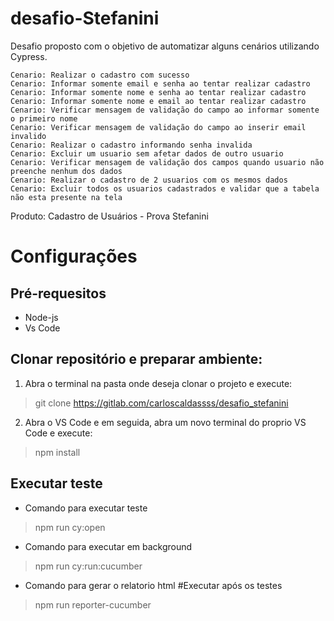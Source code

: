 # desafio-Stefanini

Desafio proposto com o objetivo de automatizar alguns cenários utilizando Cypress.

    Cenario: Realizar o cadastro com sucesso
    Cenario: Informar somente email e senha ao tentar realizar cadastro
    Cenario: Informar somente nome e senha ao tentar realizar cadastro
    Cenario: Informar somente nome e email ao tentar realizar cadastro
    Cenario: Verificar mensagem de validação do campo ao informar somente o primeiro nome
    Cenario: Verificar mensagem de validação do campo ao inserir email invalido
    Cenario: Realizar o cadastro informando senha invalida
    Cenario: Excluir um usuario sem afetar dados de outro usuario
    Cenario: Verificar mensagem de validação dos campos quando usuario não preenche nenhum dos dados
    Cenario: Realizar o cadastro de 2 usuarios com os mesmos dados
    Cenario: Excluir todos os usuarios cadastrados e validar que a tabela não esta presente na tela

Produto: Cadastro de Usuários - Prova Stefanini

# Configurações
## Pré-requesitos
- Node-js
- Vs Code

## Clonar repositório e preparar ambiente:
1. Abra o terminal na pasta onde deseja clonar o projeto e execute:

> git clone https://gitlab.com/carloscaldassss/desafio_stefanini

2. Abra o VS Code e em seguida, abra um novo terminal do proprio VS Code e execute:

> npm install


## Executar teste
- Comando para executar teste
> npm run cy:open

- Comando para executar em background
> npm run cy:run:cucumber

- Comando para gerar o relatorio html #Executar após os testes
> npm run reporter-cucumber
